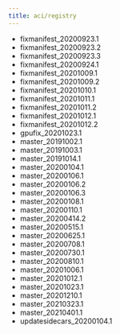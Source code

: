 ```yaml
---
title: aci/registry
---
```

- fixmanifest_20200923.1
- fixmanifest_20200923.2
- fixmanifest_20200923.3
- fixmanifest_20200924.1
- fixmanifest_20201009.1
- fixmanifest_20201009.2
- fixmanifest_20201010.1
- fixmanifest_20201011.1
- fixmanifest_20201011.2
- fixmanifest_20201012.1
- fixmanifest_20201012.2
- gpufix_20201023.1
- master_20191002.1
- master_20191003.1
- master_20191014.1
- master_20200104.1
- master_20200106.1
- master_20200106.2
- master_20200106.3
- master_20200108.1
- master_20200110.1
- master_20200414.2
- master_20200515.1
- master_20200625.1
- master_20200708.1
- master_20200730.1
- master_20200810.1
- master_20201006.1
- master_20201012.1
- master_20201023.1
- master_20201210.1
- master_20210323.1
- master_20210401.1
- updatesidecars_20200104.1
